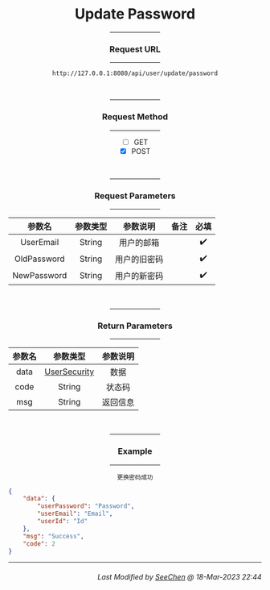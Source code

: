 <div align = "center">

# Update Password

<hr width = "20%"/>

### Request URL
<hr width = "20%"/>

`http://127.0.0.1:8080/api/user/update/password`

<br/>
<hr width = "20%"/>

### Request Method
<hr width = "20%"/>

- [ ] GET
- [X] POST

<br/>
<hr width = "20%"/>

### Request Parameters
<hr width = "20%"/>

|参数名|参数类型|参数说明|备注|必填|
|:---:|:---:|:---:|:---:|:---:|
|UserEmail|String|用户的邮箱||:heavy_check_mark:|
|OldPassword|String|用户的旧密码||:heavy_check_mark:|
|NewPassword|String|用户的新密码||:heavy_check_mark:|

<br/>
<hr width = "20%"/>

### Return Parameters
<hr width = "20%"/>

|参数名|参数类型|参数说明|
|:---:|:---:|:---:|
|data|[UserSecurity](https://github.com/Mobile-Internet-BIT-20/Little-Blue-Birds-MobileInternet/blob/main/Document/Structure/User/UserSecurity.md)|数据|
|code|String|状态码|
|msg|String|返回信息|

<br/>
<hr width = "20%"/>

### Example
<hr width = "20%"/>

`更换密码成功`
</div>


```json
{
    "data": {
        "userPassword": "Password",
        "userEmail": "Email",
        "userId": "Id"
    },
    "msg": "Success",
    "code": 2
}
```
---
<div align="right">

###### *Last Modified by [SeeChen](https://github.com/SeeChen/) @ 18-Mar-2023 22:44*
</div>